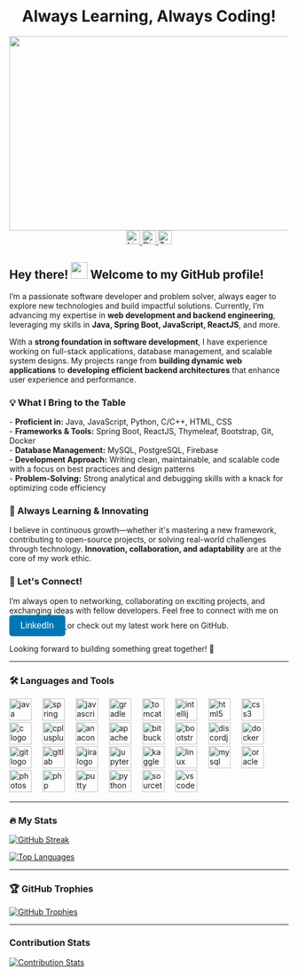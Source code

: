 <div id="header" align="center">
  <h1>
    Always Learning, Always Coding!
  </h1>
</div>

<div align="center">
  <img src="https://github.com/arthpatel1046/header-images/blob/main/githubHeader.jpg?raw=true" width="700" height="350"/>
</div>

<div align="center">
  <a href="https://www.linkedin.com/in/arthpatel46/" target="_blank">
    <img src="https://img.shields.io/static/v1?message=LinkedIn&logo=linkedin&label=&color=0077B5&logoColor=white&labelColor=&style=for-the-badge" height="25" alt="LinkedIn logo" />
  </a>
  <a href="https://discord.com/users/311054111195922434" target="_blank">
    <img src="https://img.shields.io/static/v1?message=Discord&logo=discord&label=&color=7289DA&logoColor=white&labelColor=&style=for-the-badge" height="25" alt="Discord logo" />
  </a>
  <a href="https://x.com/arthpatel46?s=21" target="_blank">
    <img src="https://img.shields.io/static/v1?message=Twitter&logo=twitter&label=&color=1DA1F2&logoColor=white&labelColor=&style=for-the-badge" height="25" alt="Twitter logo" />
  </a>
</div>

<h2 align="left"> Hey there! <img src="https://media.giphy.com/media/hvRJCLFzcasrR4ia7z/giphy.gif" width="30px"/> Welcome to my GitHub profile!  </h2>

I’m a passionate software developer and problem solver, always eager to explore new technologies and build impactful solutions. Currently, I’m advancing my expertise in **web development and backend engineering**, leveraging my skills in **Java, Spring Boot, JavaScript, ReactJS**, and more.  

With a <b>strong foundation in software development</b>, I have experience working on full-stack applications, database management, and scalable system designs. My projects range from **building dynamic web applications** to **developing efficient backend architectures** that enhance user experience and performance.  

<h3 align="left"> 💡 What I Bring to the Table  </h3>
- <b>Proficient in:</b> Java, JavaScript, Python, C/C++, HTML, CSS  <br>
- <b>Frameworks & Tools:</b> Spring Boot, ReactJS, Thymeleaf, Bootstrap, Git, Docker  <br>
- <b>Database Management:</b> MySQL, PostgreSQL, Firebase  <br>
- <b>Development Approach:</b> Writing clean, maintainable, and scalable code with a focus on best practices and design patterns  <br>
- <b>Problem-Solving:</b> Strong analytical and debugging skills with a knack for optimizing code efficiency  

<h3 align="left"> 🚀 Always Learning & Innovating  </h3>
I believe in continuous growth—whether it's mastering a new framework, contributing to open-source projects, or solving real-world challenges through technology. <b>Innovation, collaboration, and adaptability</b> are at the core of my work ethic.  

<h3 align="left"> 🤝 Let's Connect!  </h3>
I’m always open to networking, collaborating on exciting projects, and exchanging ideas with fellow developers. Feel free to connect with me on 
  <a href="https://www.linkedin.com/in/arthpatel46/" target="_blank">
    <button style="padding: 10px 20px; font-size: 16px; background-color: #0077B5; color: white; border: none; border-radius: 5px; cursor: pointer;">
      LinkedIn
    </button>
  </a>
or check out my latest work here on GitHub.  

Looking forward to building something great together! 🚀

---

<h3 align="left">🛠 Languages and Tools</h3>

<div align="left">
  <img src="https://cdn.jsdelivr.net/gh/devicons/devicon/icons/java/java-original.svg" height="40" alt="java logo"  />
  <img width="12" />
  <img src="https://cdn.jsdelivr.net/gh/devicons/devicon/icons/spring/spring-original.svg" height="40" alt="spring logo"  />
  <img width="12" />
  <img src="https://cdn.jsdelivr.net/gh/devicons/devicon/icons/javascript/javascript-original.svg" height="40" alt="javascript logo"  />
  <img width="12" />
  <img src="https://cdn.jsdelivr.net/gh/devicons/devicon/icons/gradle/gradle-original.svg" height="40" alt="gradle logo"  />
  <img width="12" />
  <img src="https://cdn.jsdelivr.net/gh/devicons/devicon/icons/tomcat/tomcat-original.svg" height="40" alt="tomcat logo"  />
  <img width="12" />
  <img src="https://cdn.jsdelivr.net/gh/devicons/devicon/icons/intellij/intellij-original.svg" height="40" alt="intellij logo"  />
  <img width="12" />
  <img src="https://cdn.jsdelivr.net/gh/devicons/devicon/icons/html5/html5-original.svg" height="40" alt="html5 logo"  />
  <img width="12" />
  <img src="https://cdn.jsdelivr.net/gh/devicons/devicon/icons/css3/css3-original.svg" height="40" alt="css3 logo"  />
  <img width="12" />
  <img src="https://cdn.jsdelivr.net/gh/devicons/devicon/icons/c/c-original.svg" height="40" alt="c logo"  />
  <img width="12" />
  <img src="https://cdn.jsdelivr.net/gh/devicons/devicon/icons/cplusplus/cplusplus-original.svg" height="40" alt="cplusplus logo"  />
  <img width="12" />
  <img src="https://cdn.jsdelivr.net/gh/devicons/devicon/icons/anaconda/anaconda-original.svg" height="40" alt="anaconda logo"  />
  <img width="12" />
  <img src="https://cdn.jsdelivr.net/gh/devicons/devicon/icons/apache/apache-original.svg" height="40" alt="apache logo"  />
  <img width="12" />
  <img src="https://cdn.jsdelivr.net/gh/devicons/devicon/icons/bitbucket/bitbucket-original.svg" height="40" alt="bitbucket logo"  />
  <img width="12" />
  <img src="https://cdn.jsdelivr.net/gh/devicons/devicon/icons/bootstrap/bootstrap-original.svg" height="40" alt="bootstrap logo"  />
  <img width="12" />
  <img src="https://cdn.jsdelivr.net/gh/devicons/devicon/icons/discordjs/discordjs-original.svg" height="40" alt="discordjs logo"  />
  <img width="12" />
  <img src="https://cdn.jsdelivr.net/gh/devicons/devicon/icons/docker/docker-original.svg" height="40" alt="docker logo"  />
  <img width="12" />
  <img src="https://cdn.jsdelivr.net/gh/devicons/devicon/icons/git/git-original.svg" height="40" alt="git logo"  />
  <img width="12" />
  <img src="https://cdn.jsdelivr.net/gh/devicons/devicon/icons/gitlab/gitlab-original.svg" height="40" alt="gitlab logo"  />
  <img width="12" />
  <img src="https://cdn.jsdelivr.net/gh/devicons/devicon/icons/jira/jira-original.svg" height="40" alt="jira logo"  />
  <img width="12" />
  <img src="https://cdn.jsdelivr.net/gh/devicons/devicon/icons/jupyter/jupyter-original.svg" height="40" alt="jupyter logo"  />
  <img width="12" />
  <img src="https://cdn.jsdelivr.net/gh/devicons/devicon/icons/kaggle/kaggle-original.svg" height="40" alt="kaggle logo"  />
  <img width="12" />
  <img src="https://cdn.jsdelivr.net/gh/devicons/devicon/icons/linux/linux-original.svg" height="40" alt="linux logo"  />
  <img width="12" />
  <img src="https://cdn.jsdelivr.net/gh/devicons/devicon/icons/mysql/mysql-original.svg" height="40" alt="mysql logo"  />
  <img width="12" />
  <img src="https://cdn.jsdelivr.net/gh/devicons/devicon/icons/oracle/oracle-original.svg" height="40" alt="oracle logo"  />
  <img width="12" />
  <img src="https://cdn.jsdelivr.net/gh/devicons/devicon/icons/photoshop/photoshop-plain.svg" height="40" alt="photoshop logo"  />
  <img width="12" />
  <img src="https://cdn.jsdelivr.net/gh/devicons/devicon/icons/php/php-original.svg" height="40" alt="php logo"  />
  <img width="12" />
  <img src="https://cdn.jsdelivr.net/gh/devicons/devicon/icons/putty/putty-original.svg" height="40" alt="putty logo"  />
  <img width="12" />
  <img src="https://cdn.jsdelivr.net/gh/devicons/devicon/icons/python/python-original.svg" height="40" alt="python logo"  />
  <img width="12" />
  <img src="https://cdn.jsdelivr.net/gh/devicons/devicon/icons/sourcetree/sourcetree-original.svg" height="40" alt="sourcetree logo"  />
  <img width="12" />
  <img src="https://cdn.jsdelivr.net/gh/devicons/devicon/icons/vscode/vscode-original.svg" height="40" alt="vscode logo"  />
</div>

---

<h3 align="left">🔥 My Stats</h3>

<p align="left">
  <a href="https://git.io/streak-stats">
    <img src="https://streak-stats.demolab.com?user=arthpatel1046&theme=highcontrast&hide_border=true&ring=DD2727" alt="GitHub Streak" />
  </a>
</p>

<p align="left">
  <a href="https://github.com/anuraghazra/github-readme-stats">
    <img src="https://github-readme-stats.vercel.app/api/top-langs/?username=arthpatel1046&layout=donut&theme=highcontrast&hide_border=true&hide_progress=true" alt="Top Languages" />
  </a>
</p>

---

<h3 align="left">🏆 GitHub Trophies</h3>
<p align="left">
  <a href="https://github.com/ryo-ma/github-profile-trophy">
    <img src="https://github-profile-trophy.vercel.app/?username=arthpatel1046" alt="GitHub Trophies" />
  </a>
</p>

---

<h3 align="left">Contribution Stats</h3>
<p align="left">
  <a href="https://github.com/LordDashMe/github-contribution-stats/">
    <img src="https://github-contribution-stats.vercel.app/api/?username=arthpatel1046" alt="Contribution Stats" />
  </a>
</p>
